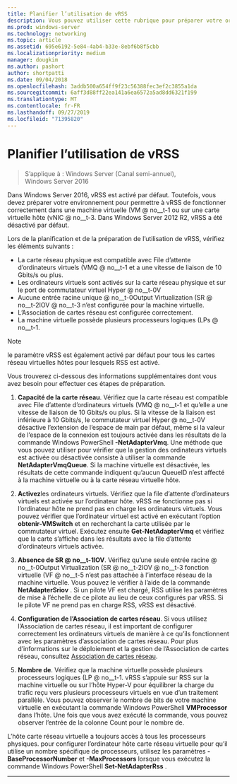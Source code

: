 ```yaml
---
title: Planifier l’utilisation de vRSS
description: Vous pouvez utiliser cette rubrique pour préparer votre ordinateur virtuel et votre hôte Hyper-V pour l’utilisation de vRSS dans Windows Server 2016.
ms.prod: windows-server
ms.technology: networking
ms.topic: article
ms.assetid: 695e6192-5e84-4ab4-b33e-8ebf6b8f5cbb
ms.localizationpriority: medium
manager: dougkim
ms.author: pashort
author: shortpatti
ms.date: 09/04/2018
ms.openlocfilehash: 3addb500a654ff9f23c56388fec3ef2c3855a1da
ms.sourcegitcommit: 6aff3d88ff22ea141a6ea6572a5ad8dd6321f199
ms.translationtype: MT
ms.contentlocale: fr-FR
ms.lasthandoff: 09/27/2019
ms.locfileid: "71395820"
---
```

# <a name="plan-the-use-of-vrss"></a>Planifier l’utilisation de vRSS

>S’applique à : Windows Server (Canal semi-annuel), Windows Server 2016

Dans Windows Server 2016, vRSS est activé par défaut. Toutefois, vous devez préparer votre environnement pour permettre à vRSS de fonctionner correctement dans une machine virtuelle \(VM @ no__t-1 ou sur une carte virtuelle hôte \(vNIC @ no__t-3. Dans Windows Server 2012 R2, vRSS a été désactivé par défaut.

Lors de la planification et de la préparation de l’utilisation de vRSS, vérifiez les éléments suivants :

- La carte réseau physique est compatible avec File d’attente d’ordinateurs virtuels \(VMQ @ no__t-1 et a une vitesse de liaison de 10 Gbits/s ou plus.
- Les ordinateurs virtuels sont activés sur la carte réseau physique et sur le port de commutateur virtuel Hyper @ no__t-0V
- Aucune entrée racine unique @ no__t-0Output Virtualization \(SR @ no__t-2IOV @ no__t-3 n’est configurée pour la machine virtuelle.
- L’Association de cartes réseau est configurée correctement.
- La machine virtuelle possède plusieurs processeurs logiques \(LPs @ no__t-1.

>[!NOTE]
>le paramètre vRSS est également activé par défaut pour tous les cartes réseau virtuelles hôtes pour lesquels RSS est activé.

Vous trouverez ci-dessous des informations supplémentaires dont vous avez besoin pour effectuer ces étapes de préparation.
  
1. **Capacité de la carte réseau**. Vérifiez que la carte réseau est compatible avec File d’attente d’ordinateurs virtuels \(VMQ @ no__t-1 et qu’elle a une vitesse de liaison de 10 Gbits/s ou plus. Si la vitesse de la liaison est inférieure à 10 Gbits/s, le commutateur virtuel Hyper @ no__t-0V désactive l’extension de l’espace de main par défaut, même si la valeur de l’espace de la connexion est toujours activée dans les résultats de la commande Windows PowerShell **-NetAdapterVmq**. Une méthode que vous pouvez utiliser pour vérifier que la gestion des ordinateurs virtuels est activée ou désactivée consiste à utiliser la commande **NetAdapterVmqQueue**.  Si la machine virtuelle est désactivée, les résultats de cette commande indiquent qu’aucun QueueID n’est affecté à la machine virtuelle ou à la carte réseau virtuelle hôte. 
  
2. **Activez**les ordinateurs virtuels. Vérifiez que la file d’attente d’ordinateurs virtuels est activée sur l’ordinateur hôte. vRSS ne fonctionne pas si l’ordinateur hôte ne prend pas en charge les ordinateurs virtuels. Vous pouvez vérifier que l’ordinateur virtuel est activé en exécutant l’option **obtenir-VMSwitch** et en recherchant la carte utilisée par le commutateur virtuel. Exécutez ensuite **Get-NetAdapterVmq** et vérifiez que la carte s’affiche dans les résultats avec la file d’attente d’ordinateurs virtuels activée.
  
3. **Absence de SR @ no__t-1IOV**. Vérifiez qu’une seule entrée racine @ no__t-0Output Virtualization \(SR @ no__t-2IOV @ no__t-3 fonction virtuelle \(VF @ no__t-5 n’est pas attachée à l’interface réseau de la machine virtuelle. Vous pouvez le vérifier à l’aide de la commande **NetAdapterSriov** . Si un pilote VF est chargé, RSS utilise les paramètres de mise à l’échelle de ce pilote au lieu de ceux configurés par vRSS. Si le pilote VF ne prend pas en charge RSS, vRSS est désactivé.
  
4. **Configuration de l’Association de cartes réseau**. Si vous utilisez l’Association de cartes réseau, il est important de configurer correctement les ordinateurs virtuels de manière à ce qu’ils fonctionnent avec les paramètres d’association de cartes réseau. Pour plus d’informations sur le déploiement et la gestion de l’Association de cartes réseau, consultez [Association de cartes réseau](https://docs.microsoft.com/windows-server/networking/technologies/nic-teaming/nic-teaming).

5. **Nombre de**. Vérifiez que la machine virtuelle possède plusieurs processeurs logiques \(LP @ no__t-1. vRSS s’appuie sur RSS sur la machine virtuelle ou sur l’hôte Hyper-V pour équilibrer la charge du trafic reçu vers plusieurs processeurs virtuels en vue d’un traitement parallèle. Vous pouvez observer le nombre de bits de votre machine virtuelle en exécutant la commande Windows PowerShell **VMProcessor** dans l’hôte. Une fois que vous avez exécuté la commande, vous pouvez observer l’entrée de la colonne Count pour le nombre de.

L’hôte carte réseau virtuelle a toujours accès à tous les processeurs physiques. pour configurer l’ordinateur hôte carte réseau virtuelle pour qu’il utilise un nombre spécifique de processeurs, utilisez les paramètres **-BaseProcessorNumber** et **-MaxProcessors** lorsque vous exécutez la commande Windows PowerShell **Set-NetAdapterRss** .

---